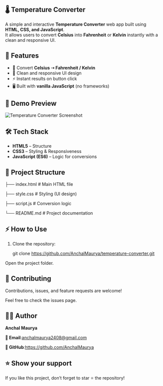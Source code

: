 ## 🌡️ Temperature Converter  

A simple and interactive **Temperature Converter** web app built using **HTML, CSS, and JavaScript**.  
It allows users to convert **Celsius** into **Fahrenheit** or **Kelvin** instantly with a clean and responsive UI.  


## 🚀 Features 

- 🔄 Convert **Celsius ➝ Fahrenheit / Kelvin**
- 🎨 Clean and responsive UI design
- ⚡ Instant results on button click  
- 🖥️ Built with **vanilla JavaScript** (no frameworks)  


## 📸 Demo Preview  

![Temperature Converter Screenshot]() 


## 🛠️ Tech Stack  

- **HTML5** – Structure
- **CSS3** – Styling & Responsiveness  
- **JavaScript (ES6)** – Logic for conversions  



## 📂 Project Structure 

├── index.html # Main HTML file

├── style.css # Styling (UI design)

├── script.js # Conversion logic

└── README.md # Project documentation



## ⚡ How to Use 

1. Clone the repository:
   
   git clone https://github.com/AnchalMaurya/temperature-converter.git
   
Open the project folder.


## 🤝 Contributing

Contributions, issues, and feature requests are welcome!

Feel free to check the issues page.

## 👨‍💻 Author

**Anchal Maurya**

**📧 Email**:anchalmaurya2408@gmail.com

**🐙 GitHub**:https://github.com/AnchalMaurya

## ⭐ Show your support

If you like this project, don’t forget to star ⭐ the repository!

